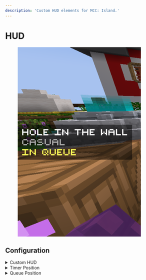 ```yaml
---
description: 'Custom HUD elements for MCC: Island.'
---
```


# HUD

<figure><img src="../.gitbook/assets/image (11).png" alt="MCCI: Companion custom HUD on the left side of the screen."><figcaption></figcaption></figure>

## Configuration

<details>

<summary>Custom HUD</summary>

Whether to enable MCCI:C custom hud.

**Type:** boolean\
**Default:** false

</details>

<details>

<summary>Timer Position</summary>

The position of the timer in the custom HUD.

**Type:** HUD Position\
**Default:** Top\
**Values:** Top, Left

</details>

<details>

<summary>Queue Position</summary>

The position of the queue info in the custom HUD.

**Type:** HUD Position\
**Default:** Top\
**Values:** Top, Left

</details>
